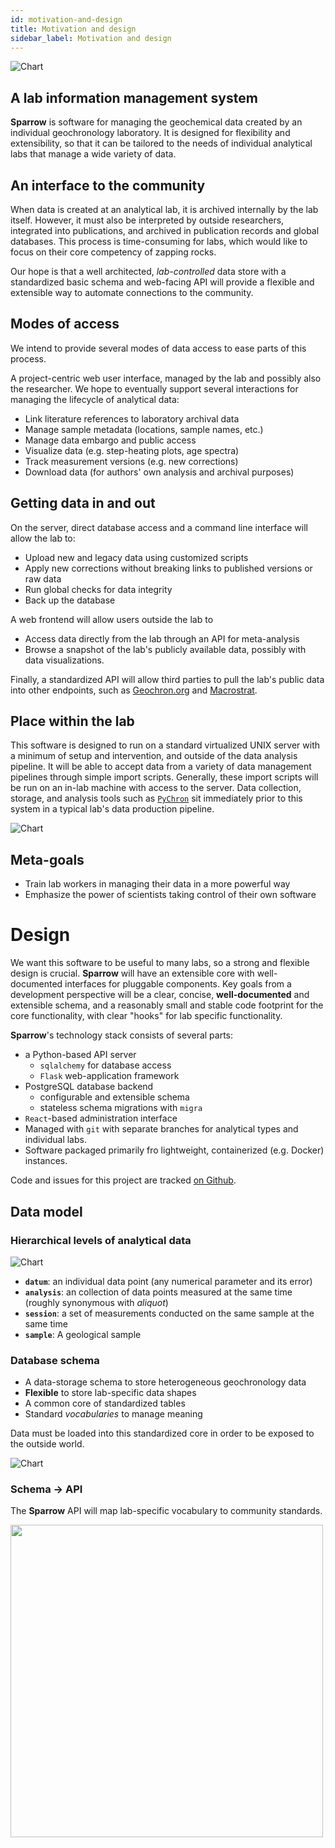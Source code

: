 ```yaml
---
id: motivation-and-design
title: Motivation and design
sidebar_label: Motivation and design
---
```


![Chart](pathname:///images/simplified-chart.png)

## A lab information management system

**Sparrow** is software for managing the geochemical data
created by an individual geochronology laboratory.
It is designed for flexibility and extensibility, so that it can
be tailored to the needs of individual analytical labs that manage a
wide variety of data.

## An interface to the community

When data is created at an analytical lab, it is archived internally by the lab itself.
However, it must also be interpreted by outside researchers, integrated into publications,
and archived in publication records and global databases. This process is time-consuming
for labs, which would like to focus on their core competency of zapping rocks.

Our hope is that a well architected, _lab-controlled_ data store with a standardized basic schema and
web-facing API will provide a flexible and extensible way to automate connections to the community.

## Modes of access

We intend to provide several modes of data access to ease parts of this
process.

A project-centric web user interface, managed by the
lab and possibly also the researcher. We hope to eventually
support several interactions for managing the lifecycle
of analytical data:

- Link literature references to laboratory archival data
- Manage sample metadata (locations, sample names, etc.)
- Manage data embargo and public access
- Visualize data (e.g. step-heating plots, age spectra)
- Track measurement versions (e.g. new corrections)
- Download data (for authors' own analysis and archival purposes)

## Getting data in and out

On the server, direct database access and a
command line interface will allow the lab to:

- Upload new and legacy data using customized scripts
- Apply new corrections without breaking
  links to published versions or raw data
- Run global checks for data integrity
- Back up the database

A web frontend will allow users outside the lab to

- Access data directly from the lab through an API for meta-analysis
- Browse a snapshot of the lab's publicly available data, possibly
  with data visualizations.

Finally, a standardized API will allow third parties to pull the lab's
public data into other endpoints, such as [Geochron.org](https://geochron.org)
and [Macrostrat](https://macrostrat.org).

## Place within the lab

This software is designed to run on a standard virtualized
UNIX server with a minimum of setup and intervention, and outside
of the data analysis pipeline.
It will be able to accept data from a variety of data
management pipelines through simple import scripts. Generally,
these import scripts will be run on an in-lab machine with access
to the server. Data collection, storage, and analysis tools
such as [`PyChron`](https://github.com/NMGRL/PyChron)
sit immediately prior to this system in a typical lab's data production pipeline.

![Chart](pathname:///images/Lab-Data-Interface.png)

## Meta-goals

- Train lab workers in managing their data in a more powerful way
- Emphasize the power of scientists taking control of their own software

# Design

We want this software to be useful to many labs, so a
strong and flexible design is crucial. **Sparrow** will have an
extensible core with well-documented interfaces for pluggable
components. Key goals from a development perspective will
be a clear, concise, **well-documented** and extensible schema,
and a reasonably small and stable code footprint for the
core functionality, with clear "hooks" for lab specific
functionality.

**Sparrow**'s technology stack consists of several parts:

- a Python-based API server
  - `sqlalchemy` for database access
  - `Flask` web-application framework
- PostgreSQL database backend
  - configurable and extensible schema
  - stateless schema migrations with `migra`
- `React`-based administration interface
- Managed with `git` with separate branches for analytical
  types and individual labs.
- Software packaged primarily fro lightweight, containerized
  (e.g. Docker) instances.

Code and issues for this project are tracked [on Github](https://github.com/EarthCubeGeochron/Sparrow).

## Data model

### Hierarchical levels of analytical data

![Chart](pathname:///images/model-levels.png)

- **`datum`**: an individual data point (any numerical parameter and its error)
- **`analysis`**: an collection of data points measured at the same time
  (roughly synonymous with _aliquot_)
- **`session`**: a set of measurements conducted on the same sample
  at the same time
- **`sample`**: A geological sample

### Database schema

- A data-storage schema to store heterogeneous geochronology data
- **Flexible** to store lab-specific data shapes
- A common core of standardized tables
- Standard _vocabularies_ to manage meaning

Data must be loaded into this standardized core in order to be
exposed to the outside world.

![Chart](pathname:///images/erd-core.png)

### Schema → API

The **Sparrow** API will map lab-specific vocabulary to community standards.

<img src="/images/vocabulary-mapping.png" width="500" />
